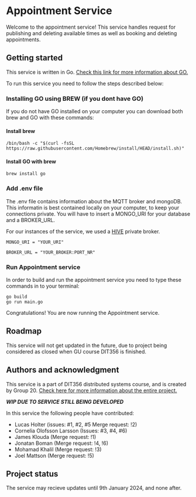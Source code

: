 # Appointment Service
Welcome to the appointment service! This service handles request for publishing and deleting available times as well as booking and deleting appointments.
## Getting started

This service is written in Go. [Check this link for more information about GO.](https://go.dev/)

To run this service you need to follow the steps described below:

### Installing GO using BREW (if you dont have GO)

If you do not have GO installed on your computer you can download both brew and GO with these commands:

#### Install brew
```
/bin/bash -c "$(curl -fsSL https://raw.githubusercontent.com/Homebrew/install/HEAD/install.sh)"
``````

#### Install GO with brew
```
brew install go
``````

### Add .env file
The .env file contains information about the MQTT broker and mongoDB. This informatin is best contained locally on your computer, to keep your connections private. You will have to insert a MONGO_URI for your database and a BROKER_URL.

For our instances of the service, we used a [HIVE](https://www.hivemq.com/mqtt/) private broker.

```
MONGO_URI = "YOUR_URI"

BROKER_URL = "YOUR_BROKER:PORT_NR"
```

### Run Appointment service
In order to build and run the appointment service you need to type these commands in to your terminal:


```
go build
go run main.go
```
Congratulations! You are now running the Appointment service.
 

## Roadmap
This service will not get updated in the future, due to project being considered as closed when GU course DIT356 is finished.


## Authors and acknowledgment
This service is a part of DIT356 distributed systems course, and is created by Group 20. [Check here for more information about the entire project.](https://git.chalmers.se/courses/dit355/2023/student-teams/dit356-2023-20/group-20-distributed-systems/-/wikis/home)

***WIP DUE TO SERVICE STILL BEING DEVELOPED***

In this service the following people have contributed:

- Lucas Holter (issues: #1, #2, #5 Merge request: !2)
- Cornelia Olofsson Larsson (Issues: #3, #4, #6)
- James Klouda (Merge request: !1)
- Jonatan Boman (Merge request: !4, !6)
- Mohamad Khalil (Merge request: !3)
- Joel Mattson (Merge request: !5)



## Project status
The service may recieve updates until 9th January 2024, and none after.
